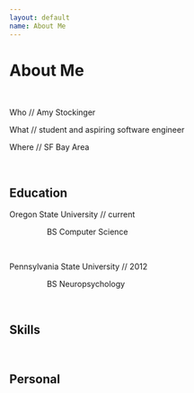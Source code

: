 ```yaml
---
layout: default
name: About Me
---
```


<div class="blurb">
  <style> .indented { padding-left: 50pt; padding-right: 50pt; } </style>

<h1>About Me</h1>
  <br/>
  <p>Who // Amy Stockinger</p>
  <p>What // student and aspiring software engineer</p>
  <p>Where // SF Bay Area</p>
  <br/>
  <h2>Education</h2>
    <p>Oregon State University // current</p>
      <p class="indented">BS Computer Science</p>
  <br/>
    <p>Pennsylvania State University // 2012</p>
      <p class="indented">BS Neuropsychology</p>
  <br/>
  
  <h2>Skills</h2>
  <br/>
  
  <h2>Personal</h2>
  <br/>
  
  
</div><!-- /.blurb -->
